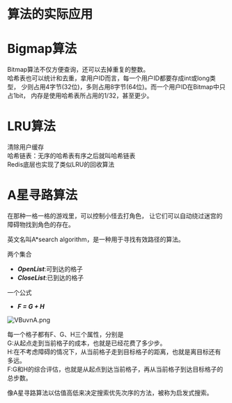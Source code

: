 # 算法的实际应用

# Bigmap算法
Bitmap算法不仅方便查询，还可以去掉重复的整数。  
哈希表也可以统计和去重，拿用户ID而言，每一个用户ID都要存成int或long类型，
少则占用4字节(32位)，多则占用8字节(64位)。而一个用户ID在Bitmap中只占1bit，
内存是使用哈希表所占用的1/32，甚至更少。

# LRU算法
清除用户缓存  
哈希链表：无序的哈希表有序之后就叫哈希链表  
Redis底层也实现了类似LRU的回收算法

# A星寻路算法
在那种一格一格的游戏里，可以控制小怪去打角色，
让它们可以自动绕过迷宫的障碍物找到角色的存在。  

英文名叫A*search algorithm，是一种用于寻找有效路径的算法。  

两个集合
- ***OpenList***:可到达的格子  
- ***CloseList***:已到达的格子  

一个公式
- ***F = G + H***

![VBuvnA.png](https://s2.ax1x.com/2019/06/08/VBuvnA.png)

每一个格子都有F、G、H三个属性，分别是  
G:从起点走到当前格子的成本，也就是已经花费了多少步。  
H:在不考虑障碍的情况下，从当前格子走到目标格子的距离，也就是离目标还有多远。  
F:G和H的综合评估，也就是从起点到达当前格子，再从当前格子到达目标格子的总步数。

像A星寻路算法以估值高低来决定搜索优先次序的方法，被称为启发式搜索。